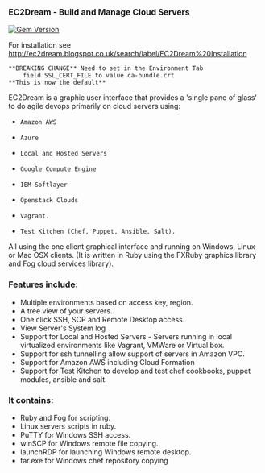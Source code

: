 ### EC2Dream - Build and Manage Cloud Servers

[![Gem Version](https://badge.fury.io/rb/ec2dream.svg)](http://badge.fury.io/rb/ec2dream)

For installation see http://ec2dream.blogspot.co.uk/search/label/EC2Dream%20Installation

```
**BREAKING CHANGE** Need to set in the Environment Tab
    field SSL_CERT_FILE to value ca-bundle.crt
**This is now the default**
```

EC2Dream is a graphic user interface that provides a 'single pane of glass' to do agile devops primarily on cloud servers using:
*     Amazon AWS
*     Azure
*     Local and Hosted Servers
*     Google Compute Engine
*     IBM Softlayer
*     Openstack Clouds
*     Vagrant.
*     Test Kitchen (Chef, Puppet, Ansible, Salt).

All using the one client graphical interface and running on Windows, Linux or Mac OSX clients.
(It is written in Ruby using the FXRuby graphics library and Fog cloud services library).

### Features include:
*   Multiple environments based on access key, region.
*   A tree view of your servers.
*   One click SSH, SCP and Remote Desktop access.
*   View Server's System log
*   Support for Local and Hosted Servers -  Servers running in local virtualized environments like Vagrant, VMWare or Virtual box.
*   Support for ssh tunnelling allow support of servers in Amazon VPC.
*   Support for Amazon AWS including Cloud Formation
*   Support for Test Kitchen to develop and test chef cookbooks, puppet modules, ansible and salt.

### It contains:
*   Ruby and Fog for scripting.
*   Linux servers scripts in ruby.
*   PuTTY for Windows SSH access.
*   winSCP for Windows remote file copying.
*   launchRDP for launching Windows remote desktop.
*   tar.exe for Windows chef repository copying

